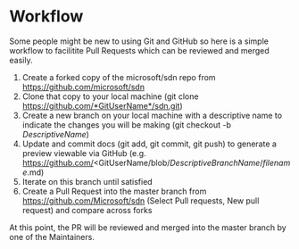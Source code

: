 # Workflow  
Some people might be new to using Git and GitHub so here is a simple workflow to facilitite Pull Requests which can be reviewed and merged easily.

 1. Create a forked copy of the microsoft/sdn repo from https://github.com/microsoft/sdn 
 2. Clone that copy to your local machine (git clone https://github.com/*GitUserName*/sdn.git)
 3. Create a new branch on your local machine with a descriptive name to indicate the changes you will be making (git checkout -b *DescriptiveName*)
 4. Update and commit docs (git add, git commit, git push) to generate a preview viewable via GitHub (e.g. https://github.com/<GitUserName/blob/*DescriptiveBranchName*/*filename*.md)
 5. Iterate on this branch until satisfied
 6. Create a Pull Request into the master branch from https://github.com/Microsoft/sdn (Select Pull requests, New pull request) and compare across forks


At this point, the PR will be reviewed and merged into the master branch by one of the Maintainers.



